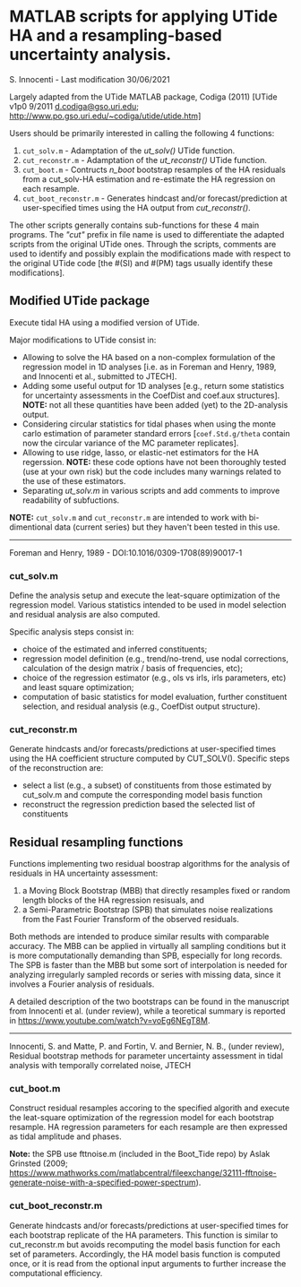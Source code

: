 # MATLAB scripts for applying UTide HA and a resampling-based uncertainty analysis. 
S. Innocenti - Last modification 30/06/2021

Largely adapted from the UTide MATLAB package, Codiga (2011)
[UTide v1p0 9/2011 d.codiga@gso.uri.edu; http://www.po.gso.uri.edu/~codiga/utide/utide.htm]

Users should be primarily interested in calling the following 4 functions:
1. `cut_solv.m`     - Adamptation of the *_ut_solv()_* UTide function. 
2. `cut_reconstr.m` - Adamptation of the *_ut_reconstr()_* UTide function.
3. `cut_boot.m`     - Contructs *_n_boot_* bootstrap resamples of the HA residuals from a cut_solv-HA estimation and re-estimate the HA regression on each resample. 
4. `cut_boot_reconstr.m` - Generates hindcast and/or forecast/prediction at user-specified times
using the HA output from *_cut_reconstr()_*.

The other scripts generally contains sub-functions for these 4 main programs. 
The *_"cut"_* prefix in file name is used to differentiate the adapted scripts from the original UTide ones. Through the scripts, comments are used to identify and possibly explain the modifications made 
with respect to the original UTide code [the #(SI) and #(PM) tags usually identify these modifications]. 



## Modified UTide package
Execute tidal HA using a modified version of UTide. 

Major modifications to UTide consist in:
* Allowing to solve the HA based on a non-complex formulation of the regression model 
in 1D analyses [i.e. as in Foreman and Henry, 1989, and Innocenti et al., submitted to JTECH].
*  Adding some useful output for 1D analyses [e.g., return some statistics for uncertainty assessments in the CoefDist and coef.aux structures]. **NOTE:** not all these quantities have been added (yet) to the 2D-analysis output.
* Considering circular statistics for tidal phases when using the monte carlo estimation of parameter standard errors [`coef.Std.g/theta` contain now the circular variance of the MC 
parameter replicates].
* Allowing to use ridge, lasso, or elastic-net estimators for the HA regerssion. 
**NOTE:** these code options have not been thoroughly tested (use at your own risk) but the code includes many warnings related to the use of these estimators.
* Separating *_ut_solv.m_* in various scripts and add comments to improve readability of subfuctions. 

**NOTE:** `cut_solv.m` and  `cut_reconstr.m` are intended to work with bi-dimentional data (current series) but they haven't been tested in this use. 

---- 
Foreman and Henry, 1989 - DOI:10.1016/0309-1708(89)90017-1


### cut_solv.m 
Define the analysis setup and execute the leat-square optimization of the regression model. 
Various statistics intended to be used in model selection and residual analysis are also computed. 

Specific analysis steps consist in:
- choice of the estimated and inferred constituents;  
- regression model definition (e.g., trend/no-trend, use nodal corrections, calculation of the design matrix / basis of frequencies, etc);
- choice of the regression estimator (e.g., ols vs irls, irls parameters, etc) and least square optimization; 
- computation of basic statistics for model evaluation, further constituent selection, and residual analysis (e.g., CoefDist output structure).

<!-- #### Subfunctions:
... write docs .... -->

### cut_reconstr.m 
Generate hindcasts and/or forecasts/predictions at user-specified times using the HA coefficient structure computed by CUT_SOLV(). Specific steps of the reconstruction are:
* select a list (e.g., a subset) of constituents from those estimated by cut_solv.m and compute the corresponding model basis function 
* reconstruct the regression prediction based the selected list of constituents

<!-- #### Subfunctions:
... write docs .... -->

## Residual resampling functions 
Functions implementing two residual boostrap algorithms for the analysis of residuals in HA uncertainty assessment:  

1. a Moving Block Bootstrap (MBB) that directly resamples fixed or random length blocks of the HA regression resisuals, and 
2. a Semi-Parametric Bootstrap (SPB) that simulates noise realizations from the Fast Fourier Transform of the observed residuals. 

Both methods are intended to produce similar results with comparable accuracy. The MBB can be applied in virtually all sampling conditions but it is more computationally demanding than SPB, especially for long records. The SPB is faster than the MBB but some sort of interpolation is needed for analyzing  irregularly sampled records or series with missing data, since it involves a Fourier analysis of residuals.  

A detailed description of the two bootstraps can be found in the manuscript from Innocenti et al. (under review), while a teoretical summary is reported in https://www.youtube.com/watch?v=voEg6NEgT8M.

---- 
Innocenti, S. and Matte, P. and Fortin, V. and Bernier, N. B., (under review), Residual bootstrap methods for parameter uncertainty assessment in tidal analysis with temporally correlated noise, JTECH


### cut_boot.m 
Construct residual resamples accoring to the specified algorith and execute the leat-square optimization of the regression model for each bootstrap resample. HA regression parameters for each resample are then expressed as tidal amplitude and phases. 

**Note:** the SPB use fttnoise.m (included in the Boot_Tide repo) by Aslak Grinsted (2009; https://www.mathworks.com/matlabcentral/fileexchange/32111-fftnoise-generate-noise-with-a-specified-power-spectrum).

### cut_boot_reconstr.m 
Generate hindcasts and/or forecasts/predictions at  user-specified times for each bootstrap replicate of the HA parameters. This function is similar to cut_reconstr.m but avoids recomputing the model basis function for each set of parameters. Accordingly, the HA model basis function is computed once, or it is read from the optional input arguments to further increase the computational efficiency.